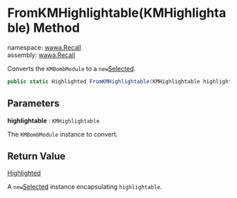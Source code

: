 # FromKMHighlightable\(KMHighlightable\) Method

namespace: [wawa\.Recall](../../wawa.Recall.md)<br />
assembly: [wawa\.Recall](../../../wawa.Recall.md)

Converts the `KMBombModule` to a `new`[Selected](../../../wawa.Recall/wawa.Recall/Selected.md)\.

```csharp
public static Highlighted FromKMHighlightable(KMHighlightable highlightable);
```

## Parameters

__highlightable__ : `KMHighlightable`

The `KMBombModule` instance to convert\.

## Return Value

[Highlighted](../../../wawa.Recall/wawa.Recall/Highlighted.md)

A `new`[Selected](../../../wawa.Recall/wawa.Recall/Selected.md) instance encapsulating `highlightable`\.

